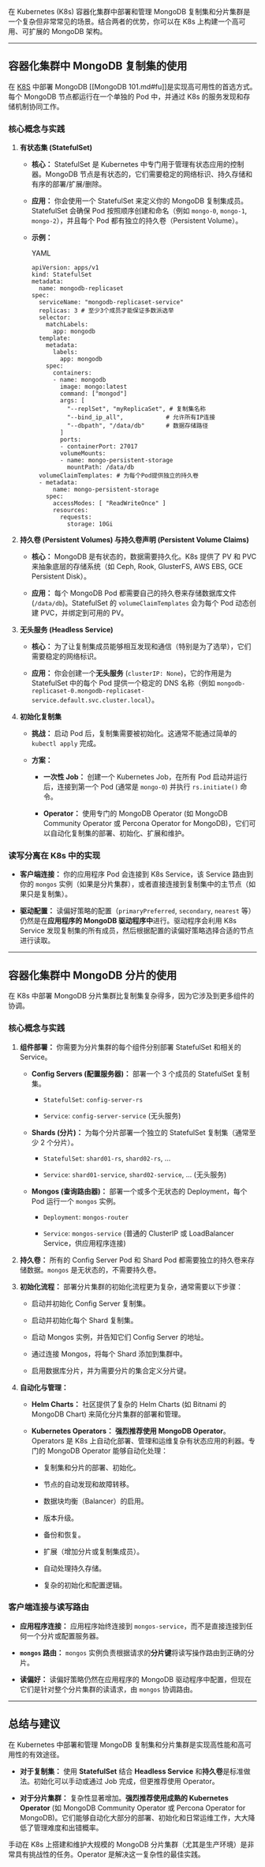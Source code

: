 在 Kubernetes (K8s) 容器化集群中部署和管理 MongoDB 复制集和分片集群是一个复杂但非常常见的场景。结合两者的优势，你可以在 K8s 上构建一个高可用、可扩展的 MongoDB 架构。

---

## 容器化集群中 MongoDB 复制集的使用

在 [K8S](../微服务/K8S.md) 中部署 MongoDB [[MongoDB 101.md#fu]]是实现高可用性的首选方式。每个 MongoDB 节点都运行在一个单独的 Pod 中，并通过 K8s 的服务发现和存储机制协同工作。

### 核心概念与实践

1. **有状态集 (StatefulSet)**
    
    - **核心：** StatefulSet 是 Kubernetes 中专门用于管理有状态应用的控制器。MongoDB 节点是有状态的，它们需要稳定的网络标识、持久存储和有序的部署/扩展/删除。
        
    - **应用：** 你会使用一个 StatefulSet 来定义你的 MongoDB 复制集成员。StatefulSet 会确保 Pod 按照顺序创建和命名（例如 `mongo-0`, `mongo-1`, `mongo-2`），并且每个 Pod 都有独立的持久卷（Persistent Volume）。
        
    - **示例：**
        
        YAML
        
        ```
        apiVersion: apps/v1
        kind: StatefulSet
        metadata:
          name: mongodb-replicaset
        spec:
          serviceName: "mongodb-replicaset-service"
          replicas: 3 # 至少3个成员才能保证多数派选举
          selector:
            matchLabels:
              app: mongodb
          template:
            metadata:
              labels:
                app: mongodb
            spec:
              containers:
              - name: mongodb
                image: mongo:latest
                command: ["mongod"]
                args: [
                  "--replSet", "myReplicaSet", # 复制集名称
                  "--bind_ip_all",            # 允许所有IP连接
                  "--dbpath", "/data/db"      # 数据存储路径
                ]
                ports:
                - containerPort: 27017
                volumeMounts:
                - name: mongo-persistent-storage
                  mountPath: /data/db
          volumeClaimTemplates: # 为每个Pod提供独立的持久卷
          - metadata:
              name: mongo-persistent-storage
            spec:
              accessModes: [ "ReadWriteOnce" ]
              resources:
                requests:
                  storage: 10Gi
        ```
        
2. **持久卷 (Persistent Volumes) 与持久卷声明 (Persistent Volume Claims)**
    
    - **核心：** MongoDB 是有状态的，数据需要持久化。K8s 提供了 PV 和 PVC 来抽象底层的存储系统（如 Ceph, Rook, GlusterFS, AWS EBS, GCE Persistent Disk）。
        
    - **应用：** 每个 MongoDB Pod 都需要自己的持久卷来存储数据库文件 (`/data/db`)。StatefulSet 的 `volumeClaimTemplates` 会为每个 Pod 动态创建 PVC，并绑定到可用的 PV。
        
3. **无头服务 (Headless Service)**
    
    - **核心：** 为了让复制集成员能够相互发现和通信（特别是为了选举），它们需要稳定的网络标识。
        
    - **应用：** 你会创建一个**无头服务** (`clusterIP: None`)，它的作用是为 StatefulSet 中的每个 Pod 提供一个稳定的 DNS 名称（例如 `mongodb-replicaset-0.mongodb-replicaset-service.default.svc.cluster.local`）。
        
4. **初始化复制集**
    
    - **挑战：** 启动 Pod 后，复制集需要被初始化。这通常不能通过简单的 `kubectl apply` 完成。
        
    - **方案：**
        
        - **一次性 Job：** 创建一个 Kubernetes Job，在所有 Pod 启动并运行后，连接到第一个 Pod (通常是 `mongo-0`) 并执行 `rs.initiate()` 命令。
            
        - **Operator：** 使用专门的 MongoDB Operator (如 MongoDB Community Operator 或 Percona Operator for MongoDB)，它们可以自动化复制集的部署、初始化、扩展和维护。
            

### 读写分离在 K8s 中的实现

- **客户端连接：** 你的应用程序 Pod 会连接到 K8s Service，该 Service 路由到你的 `mongos` 实例（如果是分片集群），或者直接连接到复制集中的主节点（如果只是复制集）。
    
- **驱动配置：** 读偏好策略的配置（`primaryPreferred`, `secondary`, `nearest` 等）仍然是在**应用程序的 MongoDB 驱动程序中**进行。驱动程序会利用 K8s Service 发现复制集的所有成员，然后根据配置的读偏好策略选择合适的节点进行读取。
    

---

## 容器化集群中 MongoDB 分片的使用

在 K8s 中部署 MongoDB 分片集群比复制集复杂得多，因为它涉及到更多组件的协调。

### 核心概念与实践

1. **组件部署：** 你需要为分片集群的每个组件分别部署 StatefulSet 和相关的 Service。
    
    - **Config Servers (配置服务器)：** 部署一个 3 个成员的 StatefulSet 复制集。
        
        - `StatefulSet`: `config-server-rs`
            
        - `Service`: `config-server-service` (无头服务)
            
    - **Shards (分片)：** 为每个分片部署一个独立的 StatefulSet 复制集（通常至少 2 个分片）。
        
        - `StatefulSet`: `shard01-rs`, `shard02-rs`, ...
            
        - `Service`: `shard01-service`, `shard02-service`, ... (无头服务)
            
    - **Mongos (查询路由器)：** 部署一个或多个无状态的 Deployment，每个 Pod 运行一个 `mongos` 实例。
        
        - `Deployment`: `mongos-router`
            
        - `Service`: `mongos-service` (普通的 ClusterIP 或 LoadBalancer Service，供应用程序连接)
            
2. **持久卷：** 所有的 Config Server Pod 和 Shard Pod 都需要独立的持久卷来存储数据。`mongos` 是无状态的，不需要持久卷。
    
3. **初始化流程：** 部署分片集群的初始化流程更为复杂，通常需要以下步骤：
    
    - 启动并初始化 Config Server 复制集。
        
    - 启动并初始化每个 Shard 复制集。
        
    - 启动 Mongos 实例，并告知它们 Config Server 的地址。
        
    - 通过连接 Mongos，将每个 Shard 添加到集群中。
        
    - 启用数据库分片，并为需要分片的集合定义分片键。
        
4. **自动化与管理：**
    
    - **Helm Charts：** 社区提供了复杂的 Helm Charts (如 Bitnami 的 MongoDB Chart) 来简化分片集群的部署和管理。
        
    - **Kubernetes Operators：** **强烈推荐使用 MongoDB Operator**。Operators 是 K8s 上自动化部署、管理和运维复杂有状态应用的利器。专门的 MongoDB Operator 能够自动化处理：
        
        - 复制集和分片的部署、初始化。
            
        - 节点的自动发现和故障转移。
            
        - 数据块均衡（Balancer）的启用。
            
        - 版本升级。
            
        - 备份和恢复。
            
        - 扩展（增加分片或复制集成员）。
            
        - 自动处理持久存储。
            
        - 复杂的初始化和配置逻辑。
            

### 客户端连接与读写路由

- **应用程序连接：** 应用程序始终连接到 `mongos-service`，而不是直接连接到任何一个分片或配置服务器。
    
- **`mongos` 路由：** `mongos` 实例负责根据请求的**分片键**将读写操作路由到正确的分片。
    
- **读偏好：** 读偏好策略仍然在应用程序的 MongoDB 驱动程序中配置，但现在它们是针对整个分片集群的读请求，由 `mongos` 协调路由。
    

---

## 总结与建议

在 Kubernetes 中部署和管理 MongoDB 复制集和分片集群是实现高性能和高可用性的有效途径。

- **对于复制集：** 使用 **StatefulSet** 结合 **Headless Service** 和**持久卷**是标准做法。初始化可以手动或通过 Job 完成，但更推荐使用 Operator。
    
- **对于分片集群：** 复杂性显著增加。**强烈推荐使用成熟的 Kubernetes Operator** (如 MongoDB Community Operator 或 Percona Operator for MongoDB)。它们能够自动化大部分的部署、初始化和日常运维工作，大大降低了管理难度和出错概率。
    

手动在 K8s 上搭建和维护大规模的 MongoDB 分片集群（尤其是生产环境）是非常具有挑战性的任务。Operator 是解决这一复杂性的最佳实践。